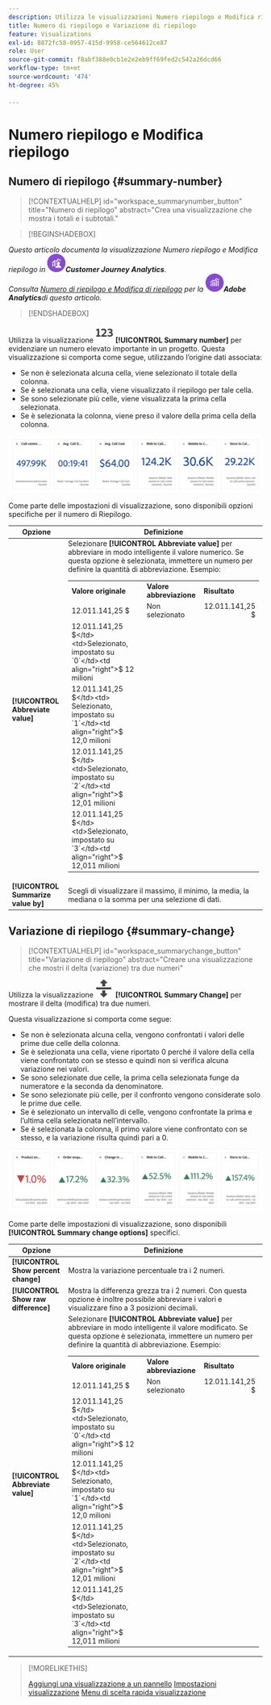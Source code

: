 ```yaml
---
description: Utilizza le visualizzazioni Numero riepilogo e Modifica riepilogo per visualizzare punti dati importanti in un progetto.
title: Numero di riepilogo e Variazione di riepilogo
feature: Visualizations
exl-id: 8872fc58-0957-415d-9958-ce564612ce87
role: User
source-git-commit: f8abf388e0cb1e2e2eb9ff69fed2c542a26dcd66
workflow-type: tm+mt
source-wordcount: '474'
ht-degree: 45%

---
```


# Numero riepilogo e Modifica riepilogo

## Numero di riepilogo {#summary-number}

<!-- markdownlint-disable MD034 -->

>[!CONTEXTUALHELP]
>id="workspace_summarynumber_button"
>title="Numero di riepilogo"
>abstract="Crea una visualizzazione che mostra i totali e i subtotali."

<!-- markdownlint-enable MD034 -->


>[!BEGINSHADEBOX]

*Questo articolo documenta la visualizzazione Numero riepilogo e Modifica riepilogo in ![CustomerJourneyAnalytics](/help/assets/icons/CustomerJourneyAnalytics.svg)**Customer Journey Analytics**.<br/>Consulta [Numero di riepilogo e Modifica di riepilogo](https://experienceleague.adobe.com/en/docs/analytics/analyze/analysis-workspace/visualizations/summary-number-change) per la ![versione di Adobe Analytics](/help/assets/icons/AdobeAnalytics.svg)**Adobe Analytics**di questo articolo.*

>[!ENDSHADEBOX]


Utilizza la visualizzazione ![Riepiloga](/help/assets/icons/123.svg) **[!UICONTROL Summary number]** per evidenziare un numero elevato importante in un progetto. Questa visualizzazione si comporta come segue, utilizzando l’origine dati associata:

* Se non è selezionata alcuna cella, viene selezionato il totale della colonna.
* Se è selezionata una cella, viene visualizzato il riepilogo per tale cella.
* Se sono selezionate più celle, viene visualizzata la prima cella selezionata.
* Se è selezionata la colonna, viene preso il valore della prima cella della colonna.

![Visualizzazione numero di riepilogo](asses/../assets/summary-number.png)

Come parte delle impostazioni di visualizzazione, sono disponibili opzioni specifiche per il numero di Riepilogo.

| Opzione | Definizione |
|--- |--- |
| **[!UICONTROL Abbreviate value]** | Selezionare **[!UICONTROL Abbreviate value]** per abbreviare in modo intelligente il valore numerico. Se questa opzione è selezionata, immettere un numero per definire la quantità di abbreviazione. Esempio:<br/><table><tr><td>**Valore originale**</td><td>**Valore abbreviazione**</td><td>**Risultato**</td></tr><tr><td>12.011.141,25 $</td><td>Non selezionato</td><td  align="right">12.011.141,25 $</td></tr><tr><td>12.011.141,25 $</td><td>Selezionato, impostato su `0`</td><td align="right">$ 12 milioni</td></tr><tr><td>12.011.141,25 $</td><td> Selezionato, impostato su `1`</td><td  align="right">$ 12,0 milioni</td></tr><tr><td>12.011.141,25 $</td><td>Selezionato, impostato su `2`</td><td align="right">$ 12,01 milioni</td></tr><tr><td>12.011.141,25 $</td><td>Selezionato, impostato su `3`</td><td align="right">$ 12,011 milioni</td></tr></table> |
| **[!UICONTROL Summarize value by]** | Scegli di visualizzare il massimo, il minimo, la media, la mediana o la somma per una selezione di dati. |

## Variazione di riepilogo {#summary-change}

<!-- markdownlint-disable MD034 -->

>[!CONTEXTUALHELP]
>id="workspace_summarychange_button"
>title="Variazione di riepilogo"
>abstract="Creare una visualizzazione che mostri il delta (variazione) tra due numeri"

<!-- markdownlint-enable MD034 -->


Utilizza la visualizzazione ![SpostaSuGiù](/help/assets/icons/MoveUpDown.svg) **[!UICONTROL Summary Change]** per mostrare il delta (modifica) tra due numeri. <!-- This is applicable for AA, not CJA: The green and red color of the Summary Change can be controlled through [custom event polarity](https://experienceleague.adobe.com/docs/analytics/admin/admin-tools/success-events/success-event.html) or a calculated metric's [Show Upward Trend As](https://experienceleague.adobe.com/docs/analytics/components/calculated-metrics/calcmetric-workflow/cm-build-metrics.html) option.-->

<!--
The green and red color of the Summary Change can be controlled through [custom event polarity](https://experienceleague.adobe.com/docs/analytics/admin/admin/c-manage-report-suites/c-edit-report-suites/conversion-var-admin/c-success-events/success-event.md) or a calculated metric's [Show Upward Trend As](https://experienceleague.adobe.com/docs/analytics/components/calculated-metrics/calcmetric-workflow/cm-build-metrics.html) option.
-->

Questa visualizzazione si comporta come segue:

* Se non è selezionata alcuna cella, vengono confrontati i valori delle prime due celle della colonna.
* Se è selezionata una cella, viene riportato 0 perché il valore della cella viene confrontato con se stesso e quindi non si verifica alcuna variazione nei valori.
* Se sono selezionate due celle, la prima cella selezionata funge da numeratore e la seconda da denominatore.
* Se sono selezionate più celle, per il confronto vengono considerate solo le prime due celle.
* Se è selezionato un intervallo di celle, vengono confrontate la prima e l’ultima cella selezionata nell’intervallo.
* Se è selezionata la colonna, il primo valore viene confrontato con se stesso, e la variazione risulta quindi pari a 0.


![Visualizzazione delle modifiche di riepilogo che mostra il delta tra due numeri.s](assets/summary-change.png)


Come parte delle impostazioni di visualizzazione, sono disponibili **[!UICONTROL Summary change options]** specifici.

| Opzione | Definizione |
|--- |--- |
| **[!UICONTROL Show percent change]** | Mostra la variazione percentuale tra i 2 numeri. |
| **[!UICONTROL Show raw difference]** | Mostra la differenza grezza tra i 2 numeri. Con questa opzione è inoltre possibile abbreviare i valori e visualizzare fino a 3 posizioni decimali. |
| **[!UICONTROL Abbreviate value]** | Selezionare **[!UICONTROL Abbreviate value]** per abbreviare in modo intelligente il valore modificato. Se questa opzione è selezionata, immettere un numero per definire la quantità di abbreviazione. Esempio:<br/><table><tr><td>**Valore originale**</td><td>**Valore abbreviazione**</td><td>**Risultato**</td></tr><tr><td>12.011.141,25 $</td><td>Non selezionato</td><td  align="right">12.011.141,25 $</td></tr><tr><td>12.011.141,25 $</td><td>Selezionato, impostato su `0`</td><td align="right">$ 12 milioni</td></tr><tr><td>12.011.141,25 $</td><td> Selezionato, impostato su `1`</td><td  align="right">$ 12,0 milioni</td></tr><tr><td>12.011.141,25 $</td><td>Selezionato, impostato su `2`</td><td align="right">$ 12,01 milioni</td></tr><tr><td>12.011.141,25 $</td><td>Selezionato, impostato su `3`</td><td align="right">$ 12,011 milioni</td></tr></table> |

>[!MORELIKETHIS]
>
>[Aggiungi una visualizzazione a un pannello](/help/analysis-workspace/visualizations/freeform-analysis-visualizations.md#add-visualizations-to-a-panel)
>[Impostazioni visualizzazione](/help/analysis-workspace/visualizations/freeform-analysis-visualizations.md#settings)
>[Menu di scelta rapida visualizzazione](/help/analysis-workspace/visualizations/freeform-analysis-visualizations.md#context-menu)
>
